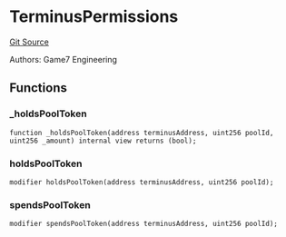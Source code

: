 # TerminusPermissions
[Git Source](https://github.com/G7DAO/protocol/blob/874893f46ced0a2b968b4e0f586d9ae4b81435ce/contracts/security/terminus/TerminusPermissions.sol)

Authors: Game7 Engineering


## Functions
### _holdsPoolToken


```solidity
function _holdsPoolToken(address terminusAddress, uint256 poolId, uint256 _amount) internal view returns (bool);
```

### holdsPoolToken


```solidity
modifier holdsPoolToken(address terminusAddress, uint256 poolId);
```

### spendsPoolToken


```solidity
modifier spendsPoolToken(address terminusAddress, uint256 poolId);
```


